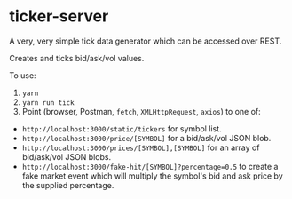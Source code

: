 # ticker-server
A very, very simple tick data generator which can be accessed over REST.

Creates and ticks bid/ask/vol values.

To use:
1. `yarn`
2. `yarn run tick`
3. Point (browser, Postman, `fetch`, `XMLHttpRequest`, `axios`) to one of:
 - `http://localhost:3000/static/tickers` for symbol list.
 - `http://localhost:3000/price/[SYMBOL]` for a bid/ask/vol JSON blob.
 - `http://localhost:3000/prices/[SYMBOL],[SYMBOL]` for an array of bid/ask/vol JSON blobs.
 - `http://localhost:3000/fake-hit/[SYMBOL]?percentage=0.5` to create a fake market event which will multiply the symbol's bid and ask price by the supplied percentage. 

